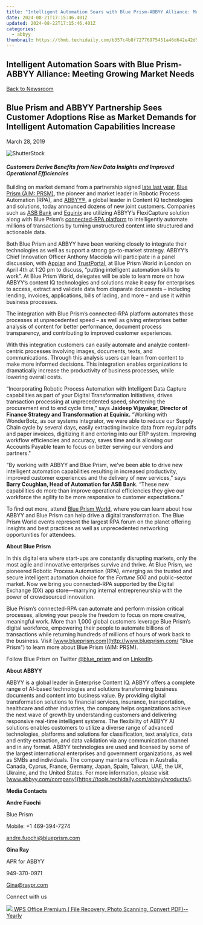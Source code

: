 ```yaml
---
title: "Intelligent Automation Soars with Blue Prism-ABBYY Alliance: Meeting Growing Market Needs"
date: 2024-08-21T17:15:46.401Z
updated: 2024-08-22T17:15:46.401Z
categories:
  - abbyy
thumbnail: https://thmb.techidaily.com/b357c4b8f72776975451a46d642e42d569af6d435c0d587f7372c46c2b7924bd.jpg
---
```


## Intelligent Automation Soars with Blue Prism-ABBYY Alliance: Meeting Growing Market Needs

[Back to Newsroom](https://tools.techidaily.com/abbyy/products/)

## Blue Prism and ABBYY Partnership Sees Customer Adoptions Rise as Market Demands for Intelligent Automation Capabilities Increase

March 28, 2019

![ShutterStock](https://content.abbyy.com/-/media/project/abbyy/abbyy/branchtemplates/shutterstock_1272462163_1296-x-729.jpg?h=729&iar=0&w=1296)

#### _Customers Derive Benefits from New Data Insights and Improved Operational Efficiencies_

  
Building on market demand from a partnership signed [late last year](https://www.blueprism.com/news/blue-prism-and-abbyy-partner-to-integrate-intelligent-optical-character-recognition-ocr-capabilities-with-enterprise-grade-robotic-process-automation-rpa "Blue Prism partnership news"), [Blue Prism (AIM: PRSM)](https://www.blueprism.com/investors "Blue Prism's investors"), the pioneer and market leader in Robotic Process Automation (RPA), and [ABBYY®](https://www.abbyy.com "ABBYY"), a global leader in Content IQ technologies and solutions, today announced dozens of new joint customers. Companies such as [ASB Bank](https://www.asb.co.nz/ "ASB Bank") and [Equinix](https://www.equinix.com/ "Equinix") are utilizing ABBYY’s FlexiCapture solution along with Blue Prism’s [connected-RPA platform](https://www.blueprism.com/news/blue-prism-drives-new-era-of-collaborative-innovation-and-intelligent-automation-with-connected-rpa "Blue Prism RPA news") to intelligently automate millions of transactions by turning unstructured content into structured and actionable data.

Both Blue Prism and ABBYY have been working closely to integrate their technologies as well as support a strong go-to-market strategy. ABBYY’s Chief Innovation Officer Anthony Macciola will participate in a panel discussion, with [Appian](https://www.appian.com/platform/robotic-process-automation-rpa/ "Appian") and [TrustPortal](https://www.trustportal.org/ "TrustPortal"), at Blue Prism World in London on April 4th at 1:20 pm to discuss, “putting intelligent automation skills to work”. At Blue Prism World, delegates will be able to learn more on how ABBYY’s content IQ technologies and solutions make it easy for enterprises to access, extract and validate data from disparate documents – including lending, invoices, applications, bills of lading, and more – and use it within business processes.

The integration with Blue Prism’s connected-RPA platform automates those processes at unprecedented speed – as well as giving enterprises better analysis of content for better performance, document process transparency, and contributing to improved customer experiences.

With this integration customers can easily automate and analyze content-centric processes involving images, documents, texts, and communications. Through this analysis users can learn from content to make more informed decisions. This integration enables organizations to dramatically increase the productivity of business processes, while lowering overall costs.

“Incorporating Robotic Process Automation with Intelligent Data Capture capabilities as part of your Digital Transformation Initiatives, drives transaction processing at unprecedented speed, shortening the procurement end to end cycle time,” says **Jaideep Vijayakar, Director of Finance Strategy and Transformation at Equinix.** “Working with WonderBotz, as our systems integrator, we were able to reduce our Supply Chain cycle by several days, easily extracting invoice data from regular pdfs and paper invoices, digitizing it and entering into our ERP system. Improving workflow efficiencies and accuracy, saves time and is allowing our Accounts Payable team to focus on better serving our vendors and partners."

“By working with ABBYY and Blue Prism, we’ve been able to drive new intelligent automation capabilities resulting in increased productivity, improved customer experiences and the delivery of new services,” says **Barry Coughlan, Head of Automation for ASB Bank**. “These new capabilities do more than improve operational efficiencies they give our workforce the agility to be more responsive to customer expectations.”

To find out more, attend [Blue Prism World](https://blueprismworld.com/ "Blue Prism World"), where you can learn about how ABBYY and Blue Prism can help drive a digital transformation. The Blue Prism World events represent the largest RPA forum on the planet offering insights and best practices as well as unprecedented networking opportunities for attendees.

  
**About Blue Prism** 

In this digital era where start-ups are constantly disrupting markets, only the most agile and innovative enterprises survive and thrive. At Blue Prism, we pioneered Robotic Process Automation (RPA), emerging as the trusted and secure intelligent automation choice for the _Fortune 500_ and public-sector market. Now we bring you connected-RPA supported by the Digital Exchange (DX) app store—marrying internal entrepreneurship with the power of crowdsourced innovation.

Blue Prism’s connected-RPA can automate and perform mission critical processes, allowing your people the freedom to focus on more creative, meaningful work. More than 1,000 global customers leverage Blue Prism’s digital workforce, empowering their people to automate billions of transactions while returning hundreds of millions of hours of work back to the business. Visit [www.blueprism.com](http://www.blueprism.com/ "Blue Prism") to learn more about Blue Prism (AIM: PRSM).

Follow Blue Prism on Twitter [@blue\_prism](https://twitter.com/blue%5Fprism "Blue Prism on twitter") and on [LinkedIn](https://www.linkedin.com/company/blue-prism-limited "Blue Prism on LinkedIn").

  
**About ABBYY** 

ABBYY is a global leader in Enterprise Content IQ. ABBYY offers a complete range of AI-based technologies and solutions transforming business documents and content into business value. By providing digital transformation solutions to financial services, insurance, transportation, healthcare and other industries, the company helps organizations achieve the next wave of growth by understanding customers and delivering responsive real-time intelligent systems. The flexibility of ABBYY AI solutions enables customers to utilize a diverse range of advanced technologies, platforms and solutions for classification, text analytics, data and entity extraction, and data validation via any communication channel and in any format. ABBYY technologies are used and licensed by some of the largest international enterprises and government organizations, as well as SMBs and individuals. The company maintains offices in Australia, Canada, Cyprus, France, Germany, Japan, Spain, Taiwan, UAE, the UK, Ukraine, and the United States. For more information, please visit [www.abbyy.com/company](https://tools.techidaily.com/abbyy/products/).

  
**Media Contacts**

**Andre Fuochi**

Blue Prism

Mobile: +1 469-394-7274

[andre.fuochi@blueprism.com](https://tools.techidaily.com/abbyy/products/)

  
**Gina Ray**

APR for ABBYY

949-370-0971

[Gina@raypr.com](https://tools.techidaily.com/abbyy/products/)

Connect with us

<ins class="adsbygoogle"
     style="display:block"
     data-ad-format="autorelaxed"
     data-ad-client="ca-pub-7571918770474297"
     data-ad-slot="1223367746"></ins>



<ins class="adsbygoogle"
     style="display:block"
     data-ad-client="ca-pub-7571918770474297"
     data-ad-slot="8358498916"
     data-ad-format="auto"
     data-full-width-responsive="true"></ins>



<!-- affiliate ads begin -->
<a href="https://secure.2checkout.com/order/checkout.php?PRODS=38729081&QTY=1&AFFILIATE=108875&CART=1"><img src="https://website-prod.cache.wpscdn.com/img/wps-writer-free-word-processor-1x.3d9c80d.png" border="0">
WPS Office Premium ( File Recovery, Photo Scanning, Convert PDF)--Yearly</a>
<!-- affiliate ads end -->
